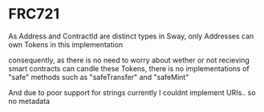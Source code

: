 # FRC721

As Address and ContractId are distinct types in Sway, only Addresses can own Tokens in this implementation

consequently, as there is no need to worry about wether or not recieving smart contracts can candle these Tokens, there is no implementations of "safe" methods such as "safeTransfer" and "safeMint"


And due to poor support for strings currently I couldnt implement URIs.. so no metadata
